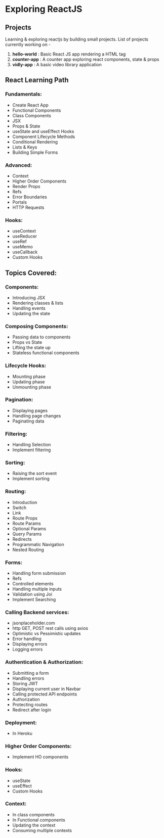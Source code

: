 # Exploring ReactJS

## Projects

Learning &amp; exploring reactjs by building small projects. List of projects currently working on -

1. **hello-world** : Basic React JS app rendering a HTML tag
2. **counter-app** : A counter app exploring react components, state & props
3. **vidly-app** : A basic video library application
  
  
## React Learning Path 

### Fundamentals:

- Create React App
- Functional Components
- Class Components
- JSX
- Props & State
- useState and useEffect Hooks
- Component Lifecycle Methods
- Conditional Rendering
- Lists & Keys
- Building Simple Forms

### Advanced: 

- Context
- Higher Order Components
- Render Props
- Refs
- Error Boundaries
- Portals
- HTTP Requests 

### Hooks:

- useContext
- useReducer
- useRef
- useMemo
- useCallback
- Custom Hooks

  
  
## Topics Covered:

### Components:

- Introducing JSX
- Rendering classes & lists
- Handling events
- Updating the state

### Composing Components:

- Passing data to components
- Props vs State
- Lifting the state up
- Stateless functional components

### Lifecycle Hooks:

- Mounting phase
- Updating phase
- Unmounting phase

### Pagination:

- Displaying pages
- Handling page changes
- Paginating data

### Filtering:

- Handling Selection
- Implement filtering

### Sorting:

- Raising the sort event
- Implement sorting

### Routing:

- Introduction
- Switch
- Link
- Route Props
- Route Params
- Optional Params
- Query Params
- Redirects
- Programmatic Navigation
- Nested Routing

### Forms:

- Handling form submission
- Refs
- Controlled elements
- Handling multiple inputs
- Validation using Joi
- Implement Searching

### Calling Backend services:

- jsonplaceholder.com
- http GET, POST rest calls using axios
- Optimistic vs Pessimistic updates
- Error handling
- Displaying errors
- Logging errors

### Authentication & Authorization:

- Submitting a form
- Handling errors
- Storing JWT
- Displaying current user in Navbar
- Calling protected API endpoints
- Authorization
- Protecting routes
- Redirect after login

### Deployment:

- In Heroku

### Higher Order Components:

- Implement HO components

### Hooks:

- useState
- useEffect
- Custom Hooks

### Context:

- In class components
- In Functional components
- Updating the context
- Consuming multiple contexts
